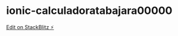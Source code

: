 # ionic-calculadoratabajara00000

[Edit on StackBlitz ⚡️](https://stackblitz.com/edit/ionic-calculadoratabajara00000)